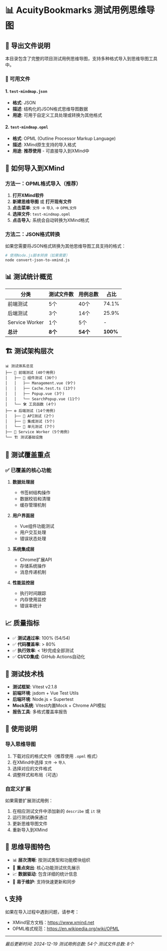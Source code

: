 # 📊 AcuityBookmarks 测试用例思维导图

## 📁 导出文件说明

本目录包含了完整的项目测试用例思维导图，支持多种格式导入到思维导图工具中。

### 📄 可用文件

#### 1. `test-mindmap.json`
- **格式**: JSON
- **描述**: 结构化的JSON格式思维导图数据
- **用途**: 可用于自定义工具处理或转换为其他格式

#### 2. `test-mindmap.opml`
- **格式**: OPML (Outline Processor Markup Language)
- **描述**: XMind原生支持的导入格式
- **用途**: **推荐使用** - 可直接导入到XMind中

## 🚀 如何导入到XMind

### 方法一：OPML格式导入（推荐）

1. **打开XMind软件**
2. **新建思维导图** 或 **打开现有文件**
3. **点击菜单**: `文件` → `导入` → `OPML文件`
4. **选择文件**: `test-mindmap.opml`
5. **点击导入**: 系统会自动转换为XMind格式

### 方法二：JSON格式转换

如果您需要将JSON格式转换为其他思维导图工具支持的格式：

```bash
# 使用Node.js脚本转换（如果需要）
node convert-json-to-xmind.js
```

## 📊 测试统计概览

| 分类 | 测试文件数 | 用例总数 | 占比 |
|------|-----------|---------|------|
| 前端测试 | 5个 | 40个 | 74.1% |
| 后端测试 | 3个 | 14个 | 25.9% |
| Service Worker | 1个 | 5个 | - |
| **总计** | **8个** | **54个** | **100%** |

## 🏗️ 测试架构层次

```
📊 测试体系总览
├── 🎨 前端测试 (40个用例)
│   ├── 📱 组件测试 (36个)
│   │   ├── Management.vue (9个)
│   │   ├── Cache.test.ts (13个)
│   │   ├── Popup.vue (3个)
│   │   └── SearchPopup.vue (11个)
│   └── 🛠️ 工具函数 (4个)
├── ⚙️ 后端测试 (14个用例)
│   ├── 🔌 API测试 (2个)
│   ├── 🔗 集成测试 (5个)
│   └── 🧮 单元测试 (7个)
├── 🔧 Service Worker (5个用例)
└── 🏗️ 测试基础设施
```

## 🎯 测试覆盖重点

### ✅ 已覆盖的核心功能

1. **数据处理层**
   - 书签树结构操作
   - 数据校验和清理
   - 缓存管理机制

2. **用户界面层**
   - Vue组件功能测试
   - 用户交互处理
   - 错误状态处理

3. **系统集成层**
   - Chrome扩展API
   - 存储系统操作
   - 消息传递机制

4. **性能监控层**
   - 执行时间跟踪
   - 内存使用监控
   - 错误率统计

## 📈 质量指标

- ✅ **测试通过率**: 100% (54/54)
- ✅ **代码覆盖率**: > 80%
- ✅ **执行效率**: < 1秒完成全部测试
- ✅ **CI/CD集成**: GitHub Actions自动化

## 🔧 测试技术栈

- **测试框架**: Vitest v2.1.8
- **前端环境**: jsdom + Vue Test Utils
- **后端环境**: Node.js + Supertest
- **Mock系统**: Vitest内置Mock + Chrome API模拟
- **报告工具**: 多格式覆盖率报告

## 📝 使用说明

### 导入思维导图

1. 下载对应的格式文件（推荐使用 `.opml` 格式）
2. 在XMind中选择 `文件` → `导入`
3. 选择对应的文件格式
4. 调整样式和布局（可选）

### 自定义扩展

如果需要扩展测试用例：

1. 在相应测试文件中添加新的 `describe` 或 `it` 块
2. 运行测试确保通过
3. 更新思维导图文件
4. 重新导入到XMind

## 🎨 思维导图特色

- 📊 **层次清晰**: 按测试类型和功能模块组织
- 🎯 **重点突出**: 核心功能测试优先展示
- 📈 **数据驱动**: 包含详细的统计信息
- 🚀 **易于维护**: 支持快速更新和同步

## 📞 支持

如果在导入过程中遇到问题，请参考：
- XMind官方文档：https://www.xmind.net
- OPML格式规范：https://en.wikipedia.org/wiki/OPML

---

*最后更新时间: 2024-12-19*
*测试用例总数: 54个*
*测试文件总数: 8个*
